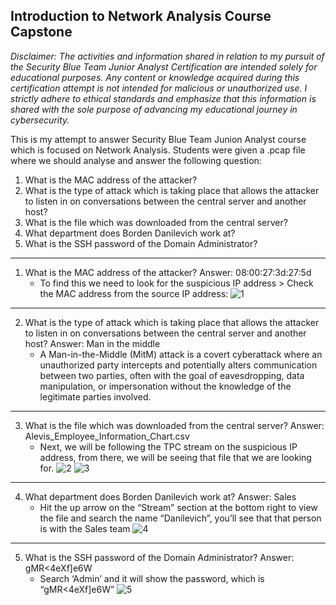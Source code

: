 <h2>Introduction to Network Analysis Course Capstone</h2>

_Disclaimer: The activities and information shared in relation to my pursuit of the Security Blue Team Junior Analyst Certification are intended solely for educational purposes. Any content or knowledge acquired during this certification attempt is not intended for malicious or unauthorized use. I strictly adhere to ethical standards and emphasize that this information is shared with the sole purpose of advancing my educational journey in cybersecurity._

This is my attempt to answer Security Blue Team Junion Analyst course which is focused on Network Analysis. Students were given a .pcap file where we should analyse and answer the following question:<br>

1. What is the MAC address of the attacker?
2. What is the type of attack which is taking place that allows the attacker to listen in on conversations between the central server and another host?
3. What is the file which was downloaded from the central server?
4. What department does Borden Danilevich work at?
5. What is the SSH password of the Domain Administrator?

---

1. What is the MAC address of the attacker? Answer: 08:00:27:3d:27:5d
    - To find this we need to look for the suspicious IP address > Check the MAC address from the source IP address:
      ![1](https://github.com/ButchBytes-sec/ButchBytes-sec/assets/78964580/a7f7703c-92cf-475e-a4d7-ebad0f092ebf)

---

2. What is the type of attack which is taking place that allows the attacker to listen in on conversations between the central server and another host? Answer: Man in the middle
    - A Man-in-the-Middle (MitM) attack is a covert cyberattack where an unauthorized party intercepts and potentially alters communication between two parties, often with the goal of eavesdropping, data manipulation, or impersonation without the knowledge of the legitimate parties involved.
  
---

3. What is the file which was downloaded from the central server? Answer: Alevis_Employee_Information_Chart.csv
    - Next, we will be following the TPC stream on the suspicious IP address, from there, we will be seeing that file that we are looking for.
      ![2](https://github.com/ButchBytes-sec/ButchBytes-sec/assets/78964580/eeb293c8-4b6f-4a22-9666-4d2748d0a3fb)
      ![3](https://github.com/ButchBytes-sec/ButchBytes-sec/assets/78964580/cbb19a91-e95c-42e2-ae4b-95432953afb0)

---

4. What department does Borden Danilevich work at? Answer: Sales
    - Hit the up arrow on the “Stream” section at the bottom right to view the file and search the name “Danilevich”, you’ll see that that person is with the Sales team
      ![4](https://github.com/ButchBytes-sec/ButchBytes-sec/assets/78964580/8afa45a8-bd55-4b9a-8a9f-65f932a916d4)

---

5. What is the SSH password of the Domain Administrator? Answer: gMR<4eXf]e6W
    - Search ‘Admin’ and it will show the password, which is “gMR<4eXf]e6W”
      ![5](https://github.com/ButchBytes-sec/ButchBytes-sec/assets/78964580/6da36dd7-387f-4cb4-aff8-d5c2c30dab62)

      
